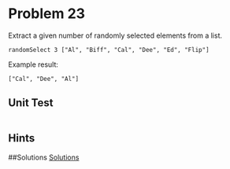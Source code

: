 # Problem 23

Extract a given number of randomly selected elements from a list.

```
randomSelect 3 ["Al", "Biff", "Cal", "Dee", "Ed", "Flip"]
```

Example result:

```["Cal", "Dee", "Al"]```

## Unit Test
```

```

## Hints

##Solutions 
[Solutions](problem_23_solutions.md)